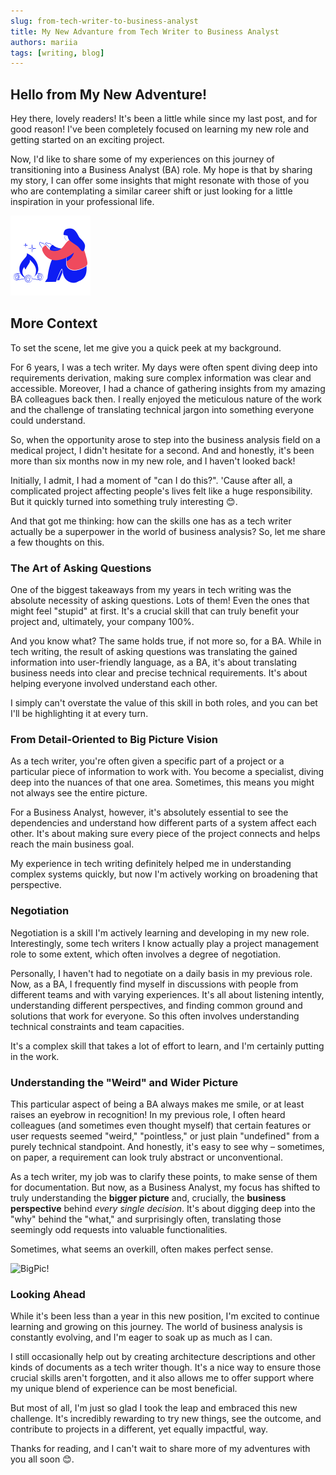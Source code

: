 ```yaml
---
slug: from-tech-writer-to-business-analyst
title: My New Advanture from Tech Writer to Business Analyst
authors: mariia
tags: [writing, blog]
---
```

## Hello from My New Adventure!

Hey there, lovely readers! It's been a little while since my last post, and for good reason! I've been completely focused on learning my new role and getting started on an exciting project.

Now, I'd like to share some of my experiences on this journey of transitioning into a Business Analyst (BA) role. My hope is that by sharing my story, I can offer some insights that might resonate with those of you who are contemplating a similar career shift or just looking for a little inspiration in your professional life.

![Took from flaticon!](./camping.png)

<!--truncate-->

## More Context

To set the scene, let me give you a quick peek at my background.

 For 6 years, I was a tech writer. My days were often spent diving deep into requirements derivation, making sure complex information was clear and accessible. Moreover, I had a chance of gathering insights from my amazing BA colleagues back then. I really enjoyed the meticulous nature of the work and the challenge of translating technical jargon into something everyone could understand.

So, when the opportunity arose to step into the business analysis field on a medical project, I didn't hesitate for a second. And and honestly, it's been more than six months now in my new role, and I haven't looked back!

Initially, I admit, I had a moment of "can I do this?". 'Cause after all, a complicated project affecting people's lives felt like a huge responsibility. But it quickly turned into something truly interesting 😊.

And that got me thinking: how can the skills one has as a tech writer actually be a superpower in the world of business analysis? So, let me share a few thoughts on this.

### The Art of Asking Questions

One of the biggest takeaways from my years in tech writing was the absolute necessity of asking questions. Lots of them! Even the ones that might feel "stupid" at first. It's a crucial skill that can truly benefit your project and, ultimately, your company 100%.

And you know what? The same holds true, if not more so, for a BA. While in tech writing, the result of asking questions was translating the gained information into user-friendly language, as a BA, it's about translating business needs into clear and precise technical requirements. It's about helping everyone involved understand each other.

I simply can't overstate the value of this skill in both roles, and you can bet I'll be highlighting it at every turn.

### From Detail-Oriented to Big Picture Vision

As a tech writer, you're often given a specific part of a project or a particular piece of information to work with. You become a specialist, diving deep into the nuances of that one area. Sometimes, this means you might not always see the entire picture.

For a Business Analyst, however, it's absolutely essential to see the dependencies and understand how different parts of a system affect each other. It's about making sure every piece of the project connects and helps reach the main business goal.

My experience in tech writing definitely helped me in understanding complex systems quickly, but now I'm actively working on broadening that perspective.

### Negotiation

Negotiation is a skill I'm actively learning and developing in my new role. Interestingly, some tech writers I know actually play a project management role to some extent, which often involves a degree of negotiation.

Personally, I haven't had to negotiate on a daily basis in my previous role. Now, as a BA, I frequently find myself in discussions with people from different teams and with varying experiences. It's all about listening intently, understanding different perspectives, and finding common ground and solutions that work for everyone. So this often involves understanding technical constraints and team capacities. 

It's a complex skill that takes a lot of effort to learn, and I'm certainly putting in the work.

### Understanding the "Weird" and Wider Picture

This particular aspect of being a BA always makes me smile, or at least raises an eyebrow in recognition! In my previous role, I often heard colleagues (and sometimes even thought myself) that certain features or user requests seemed "weird," "pointless," or just plain "undefined" from a purely technical standpoint. And honestly, it's easy to see why – sometimes, on paper, a requirement can look truly abstract or unconventional.

As a tech writer, my job was to clarify these points, to make sense of them for documentation. But now, as a Business Analyst, my focus has shifted to truly understanding the **bigger picture** and, crucially, the **business perspective** behind *every single decision*. It's about digging deep into the "why" behind the "what," and surprisingly often, translating those seemingly odd requests into valuable functionalities.

Sometimes, what seems an overkill, often makes perfect sense.

![BigPic!](./gimini-bigger-pic.png)

### Looking Ahead

While it's been less than a year in this new position, I'm excited to continue learning and growing on this journey. The world of business analysis is constantly evolving, and I'm eager to soak up as much as I can.

I still occasionally help out by creating architecture descriptions and other kinds of documents as a tech writer though. It's a nice way to ensure those crucial skills aren't forgotten, and it also allows me to offer support where my unique blend of experience can be most beneficial.

But most of all, I'm just so glad I took the leap and embraced this new challenge. It's incredibly rewarding to try new things, see the outcome, and contribute to projects in a different, yet equally impactful, way.

Thanks for reading, and I can't wait to share more of my adventures with you all soon 😊.